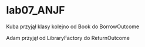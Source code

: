 # lab07_ANJF

Kuba przyjął klasy kolejno od Book do BorrowOutcome

Adam przyjął od LibraryFactory do ReturnOutcome
